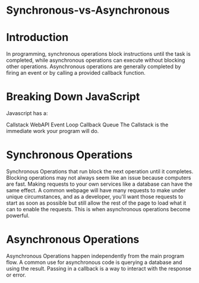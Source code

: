 # Synchronous-vs-Asynchronous

# Introduction
In programming, synchronous operations block instructions until the task is completed, while asynchronous operations can execute without blocking other operations. Asynchronous operations are generally completed by firing an event or by calling a provided callback function.

# Breaking Down JavaScript
Javascript has a:

Callstack
WebAPI
Event Loop
Callback Queue
The Callstack is the immediate work your program will do.

# Synchronous Operations
Synchronous Operations that run block the next operation until it completes. Blocking operations may not always seem like an issue because computers are fast. 
Making requests to your own services like a database can have the same effect. A common webpage will have many requests to make under unique circumstances, and as a developer, you'll want those requests to start as soon as possible but still allow the rest of the page to load what it can to enable the requests.
This is when asynchronous operations become powerful.

# Asynchronous Operations
Asynchronous Operations happen independently from the main program flow. A common use for asynchronous code is querying a database and using the result. Passing in a callback is a way to interact with the response or error.
